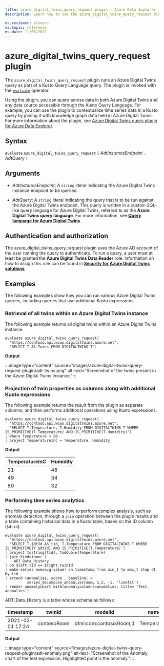 ```yaml
---
title: azure_digital_twins_query_request plugin - Azure Data Explorer
description: Learn how to use the azure_digital_twins_query_request plugin to run an Azure Digital Twins query as part of a Kusto query.

ms.reviewer: alexans
ms.topic: reference
ms.date: 11/06/2022
---
```

# azure_digital_twins_query_request plugin

The `azure_digital_twins_query_request` plugin runs an Azure Digital Twins query as part of a Kusto Query Language query. The plugin is invoked with the [`evaluate`](evaluateoperator.md) operator.

Using the plugin, you can query across data in both Azure Digital Twins and any data source accessible through the Kusto Query Language. For example, you can use the plugin to contextualize time series data in a Kusto query by joining it with knowledge graph data held in Azure Digital Twins. For more information about the plugin, see [Azure Digital Twins query plugin for Azure Data Explorer](azure/digital-twins/concepts-data-explorer-plugin#using-the-plugin).

## Syntax

`evaluate` `azure_digital_twins_query_request` `(` *AdtInstanceEndpoint* `,` *AdtQuery* `)`

## Arguments

* *AdtInstanceEndpoint*: A `string` literal indicating the Azure Digital Twins instance endpoint to be queried.

* *AdtQuery*: A `string` literal indicating the query that is to be run against the Azure Digital Twins endpoint. This query is written in a custom SQL-like query language for Azure Digital Twins, referred to as the **Azure Digital Twins query language**. For more information, see [**Query language for Azure Digital Twins**](/azure/digital-twins/concepts-query-language).

## Authentication and authorization

The azure_digital_twins_query_request plugin uses the Azure AD account of the user running the query to authenticate. To run a query, a user must at least be granted the **Azure Digital Twins Data Reader** role. Information on how to assign this role can be found in [**Security for Azure Digital Twins solutions**](/azure/digital-twins/concepts-security#authorization-azure-roles-for-azure-digital-twins).

## Examples

The following examples show how you can run various Azure Digital Twins queries, including queries that use additional Kusto expressions.

### Retrieval of all twins within an Azure Digital Twins instance

The following example returns all digital twins within an Azure Digital Twins instance.

```kusto
evaluate azure_digital_twins_query_request(
  'https://contoso.api.wcus.digitaltwins.azure.net',
  'SELECT T AS Twins FROM DIGITALTWINS T')
```

**Output**

:::image type="content" source="images/azure-digital-twins-query-request-plugin/adt-twins.png" alt-text="Screenshot of the twins present in the Azure Digital Twins instance.":::

### Projection of twin properties as columns along with additional Kusto expressions

The following example returns the result from the plugin as separate columns, and then performs additional operations using Kusto expressions.

```kusto
evaluate azure_digital_twins_query_request(
  'https://contoso.api.wcus.digitaltwins.azure.net',
  'SELECT T.Temperature, T.Humidity FROM DIGITALTWINS T WHERE IS_PRIMITIVE(T.Temperature) AND IS_PRIMITIVE(T.Humidity)')
| where Temperature > 20
| project TemperatureInC = Temperature, Humidity
```

**Output**

|TemperatureInC|Humidity|
|---|---|
|21|48|
|49|34|
|80|32|

### Performing time series analytics


The following example shows how to perform complex analysis, such as anomaly detection, through a `join` operation between the plugin results and a table containing historical data in a Kusto table, based on the ID column (`$dtid`).

```kusto
evaluate azure_digital_twins_query_request(
  'https://contoso.api.wcus.digitaltwins.azure.net',
  'SELECT T.$dtId AS tid, T.Temperature FROM DIGITALTWINS T WHERE IS_PRIMITIVE(T.$dtId) AND IS_PRIMITIVE(T.Temperature)')
| project tostring(tid), todouble(Temperature)
| join kind=inner (
    ADT_Data_History
) on $left.tid == $right.twinId
| make-series num=avg(value) on timestamp from min_t to max_t step dt by tid
| extend (anomalies, score , baseline) = 
          series_decompose_anomalies(num, 1.5, -1, 'linefit')
| render anomalychart with(anomalycolumns=anomalies, title= 'Test, anomalies')
```

ADT_Data_History is a table whose schema as follows:

|timestamp|twinId|modelId|name|value|relationshipTarget|relationshipId|
|---|---|---|---|---|---|---|
|2021-02-01 17:24|contosoRoom|dtmi:com:contoso:Room;1|Temperature|24|...|..|

**Output**

:::image type="content" source="images/azure-digital-twins-query-request-plugin/adt-anomaly.png" alt-text="Screenshot of the Anomaly chart of the test expression. Highlighted point is the anomaly.":::
